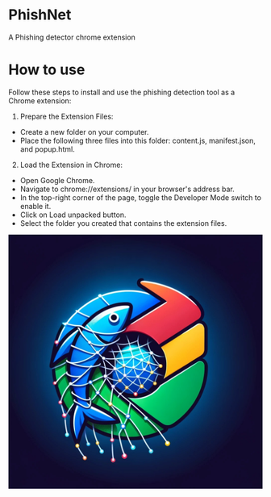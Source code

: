 # PhishNet
A Phishing detector chrome extension 

# How to use
Follow these steps to install and use the phishing detection tool as a Chrome extension:

1. Prepare the Extension Files:
 - Create a new folder on your computer.
 - Place the following three files into this folder: content.js, manifest.json, and popup.html.
2. Load the Extension in Chrome:
 - Open Google Chrome.
 - Navigate to chrome://extensions/ in your browser's address bar.
 - In the top-right corner of the page, toggle the Developer Mode switch to enable it.
 - Click on Load unpacked button.
 - Select the folder you created that contains the extension files.
  
![alt text](https://github.com/Idodo12/PhishNet/blob/main/logo.png?raw=true)
